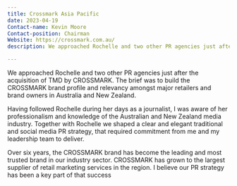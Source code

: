 ```yaml
---
title: Crossmark Asia Pacific
date: 2023-04-19
Contact-name: Kevin Moore
Contact-position: Chairman
Website: https://crossmark.com.au/
description: We approached Rochelle and two other PR agencies just after the acquisition of TMD by CROSSMARK.

---
```


We approached Rochelle and two other PR agencies just after the acquisition of TMD by CROSSMARK. The brief was to build the CROSSMARK brand profile and relevancy amongst major retailers and brand owners in Australia and New Zealand.

Having followed Rochelle during her days as a journalist, I was aware of her professionalism and knowledge of the Australian and New Zealand media industry. Together with Rochelle we shaped a clear and elegant traditional and social media PR strategy, that required commitment from me and my leadership team to deliver.

Over six years, the CROSSMARK brand has become the leading and most trusted brand in our industry sector. CROSSMARK has grown to the largest supplier of retail marketing services in the region. I believe our PR strategy has been a key part of that success
